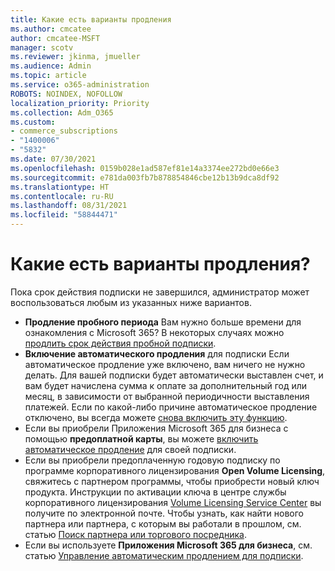 ```yaml
---
title: Какие есть варианты продления
ms.author: cmcatee
author: cmcatee-MSFT
manager: scotv
ms.reviewer: jkinma, jmueller
ms.audience: Admin
ms.topic: article
ms.service: o365-administration
ROBOTS: NOINDEX, NOFOLLOW
localization_priority: Priority
ms.collection: Adm_O365
ms.custom:
- commerce_subscriptions
- "1400006"
- "5832"
ms.date: 07/30/2021
ms.openlocfilehash: 0159b028e1ad587ef81e14a3374ee272bd0e66e3
ms.sourcegitcommit: e781da003fb7b878854846cbe12b13b9dca8df92
ms.translationtype: HT
ms.contentlocale: ru-RU
ms.lasthandoff: 08/31/2021
ms.locfileid: "58844471"
---
```

# <a name="what-are-my-options-to-extend"></a>Какие есть варианты продления?

Пока срок действия подписки не завершился, администратор может воспользоваться любым из указанных ниже вариантов.

- **Продление пробного периода**  Вам нужно больше времени для ознакомления с Microsoft 365? В некоторых случаях можно [продлить срок действия пробной подписки](https://docs.microsoft.com/microsoft-365/commerce/extend-your-trial).  
- **Включение автоматического продления** для подписки Если автоматическое продление уже включено, вам ничего не нужно делать. Для вашей подписки будет автоматически выставлен счет, и вам будет начислена сумма к оплате за дополнительный год или месяц, в зависимости от выбранной периодичности выставления платежей. Если по какой-либо причине автоматическое продление отключено, вы всегда можете [снова включить эту функцию](https://docs.microsoft.com/microsoft-365/commerce/subscriptions/renew-your-subscription).
- Если вы приобрели Приложения Microsoft 365 для бизнеса с помощью **предоплатной карты**, вы можете [включить автоматическое продление](https://docs.microsoft.com/microsoft-365/commerce/subscriptions/renew-your-subscription) для своей подписки.
- Если вы приобрели предоплаченную годовую подписку по программе корпоративного лицензирования **Open Volume Licensing**, свяжитесь с партнером программы, чтобы приобрести новый ключ продукта. Инструкции по активации ключа в центре службы корпоративного лицензирования [Volume Licensing Service Center](https://go.microsoft.com/fwlink/p/?LinkID=282016) вы получите по электронной почте. Чтобы узнать, как найти нового партнера или партнера, с которым вы работали в прошлом, см. статью [Поиск партнера или торгового посредника](https://docs.microsoft.com/microsoft-365/admin/manage/find-your-partner-or-reseller).
- Если вы используете **Приложения Microsoft 365 для бизнеса**, см. статью [Управление автоматическим продлением для подписки](https://docs.microsoft.com/microsoft-365/commerce/subscriptions/renew-your-subscription).
